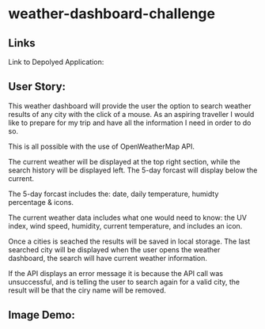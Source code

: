 # weather-dashboard-challenge

## Links
Link to Depolyed Application:

## User Story:

This weather dashboard will provide the user the option to search weather results of any city with the click of a mouse. 
As an aspiring traveller I would like to prepare for my trip and have all the information I need in order to do so.

This is all possible with the use of OpenWeatherMap API.

The current weather will be displayed at the top right section, while the search history will be displayed left. The 5-day forcast will display below the current. 

The 5-day forcast includes the: date, daily temperature, humidty percentage & icons.

The current weather data includes what one would need to know: the UV index, wind speed, humidity, current temperature, and includes an icon.

Once a cities is seached the results will be saved in local storage. The last searched city will be displayed when the user opens the weather dashboard, the search will have current weather information.

If the API displays an error message it is because the API call was unsuccessful, and is telling the user to search again for a valid city, the result will be that the ciry name will be removed.

## Image Demo:


